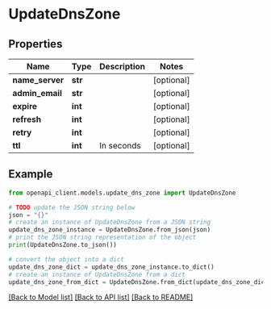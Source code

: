 # UpdateDnsZone


## Properties

Name | Type | Description | Notes
------------ | ------------- | ------------- | -------------
**name_server** | **str** |  | [optional] 
**admin_email** | **str** |  | [optional] 
**expire** | **int** |  | [optional] 
**refresh** | **int** |  | [optional] 
**retry** | **int** |  | [optional] 
**ttl** | **int** | In seconds | [optional] 

## Example

```python
from openapi_client.models.update_dns_zone import UpdateDnsZone

# TODO update the JSON string below
json = "{}"
# create an instance of UpdateDnsZone from a JSON string
update_dns_zone_instance = UpdateDnsZone.from_json(json)
# print the JSON string representation of the object
print(UpdateDnsZone.to_json())

# convert the object into a dict
update_dns_zone_dict = update_dns_zone_instance.to_dict()
# create an instance of UpdateDnsZone from a dict
update_dns_zone_from_dict = UpdateDnsZone.from_dict(update_dns_zone_dict)
```
[[Back to Model list]](../README.md#documentation-for-models) [[Back to API list]](../README.md#documentation-for-api-endpoints) [[Back to README]](../README.md)


